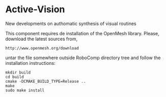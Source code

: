 # Active-Vision
New developments on authomatic synthesis of visual routines 

This component requires de installation of the OpenMesh library. Please, download the latest sources from,

    http://www.openmesh.org/download
    
untar the file somewhere outside RoboComp directory tree and follow the installation instructions:

    mkdir build
    cd build
    cmake -DCMAKE_BUILD_TYPE=Release ..
    make
    sudo make install

    
